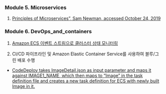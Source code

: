 ### Module 5. Microservices

1. [Principles of Microservices”, Sam Newman, accessed October 24, 2019](https://samnewman.io/talks/principles-of-microservices/)

### Module 6. DevOps_and_containers

1. [Amazon ECS 이벤트 스트림으로 클러스터 상태 모니터링](https://aws.amazon.com/ko/blogs/compute/monitor-cluster-state-with-amazon-ecs-event-stream/)

2. CI/CD 파이프라인 및 Amazon Elastic Container Service를 사용하여 블루/그린 배포 수행
- [CodeDeploy takes ImageDetail.json as input parameter and maps it against IMAGE1_NAME, which then maps to “Image” in the task definition file and creates a new task definition for ECS with newly built Image in it.](https://docs.aws.amazon.com/codepipeline/latest/userguide/action-reference-ECSbluegreen.html)
